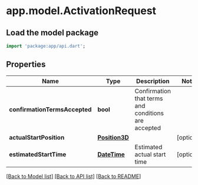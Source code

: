 # app.model.ActivationRequest

## Load the model package
```dart
import 'package:app/api.dart';
```

## Properties
Name | Type | Description | Notes
------------ | ------------- | ------------- | -------------
**confirmationTermsAccepted** | **bool** | Confirmation that terms and conditions are accepted | 
**actualStartPosition** | [**Position3D**](Position3D.md) |  | [optional] 
**estimatedStartTime** | [**DateTime**](DateTime.md) | Estimated actual start time | [optional] 

[[Back to Model list]](../README.md#documentation-for-models) [[Back to API list]](../README.md#documentation-for-api-endpoints) [[Back to README]](../README.md)


